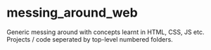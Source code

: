 # messing_around_web
Generic messing around with concepts learnt in HTML, CSS, JS etc.
Projects / code seperated by top-level numbered folders.
